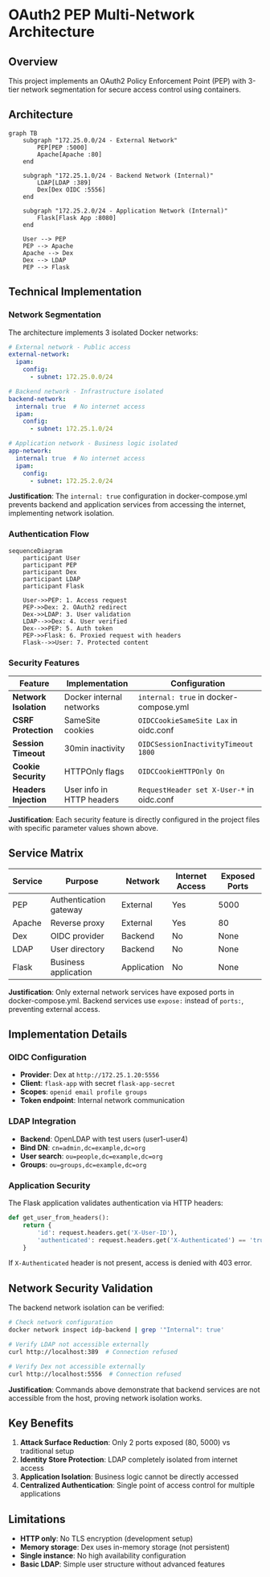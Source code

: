 # OAuth2 PEP Multi-Network Architecture

## Overview

This project implements an OAuth2 Policy Enforcement Point (PEP) with 3-tier network segmentation for secure access control using containers.

## Architecture

```mermaid
graph TB
    subgraph "172.25.0.0/24 - External Network"
        PEP[PEP :5000]
        Apache[Apache :80]
    end
    
    subgraph "172.25.1.0/24 - Backend Network (Internal)"
        LDAP[LDAP :389]
        Dex[Dex OIDC :5556]
    end
    
    subgraph "172.25.2.0/24 - Application Network (Internal)"
        Flask[Flask App :8080]
    end
    
    User --> PEP
    PEP --> Apache
    Apache --> Dex
    Dex --> LDAP
    PEP --> Flask
```

## Technical Implementation

### Network Segmentation

The architecture implements 3 isolated Docker networks:

```yaml
# External network - Public access
external-network:
  ipam:
    config:
      - subnet: 172.25.0.0/24

# Backend network - Infrastructure isolated
backend-network:
  internal: true  # No internet access
  ipam:
    config:
      - subnet: 172.25.1.0/24

# Application network - Business logic isolated  
app-network:
  internal: true  # No internet access
  ipam:
    config:
      - subnet: 172.25.2.0/24
```

**Justification**: The `internal: true` configuration in docker-compose.yml prevents backend and application services from accessing the internet, implementing network isolation.

### Authentication Flow

```mermaid
sequenceDiagram
    participant User
    participant PEP
    participant Dex
    participant LDAP
    participant Flask

    User->>PEP: 1. Access request
    PEP->>Dex: 2. OAuth2 redirect
    Dex->>LDAP: 3. User validation
    LDAP-->>Dex: 4. User verified
    Dex-->>PEP: 5. Auth token
    PEP->>Flask: 6. Proxied request with headers
    Flask-->>User: 7. Protected content
```

### Security Features

| Feature | Implementation | Configuration |
|---------|----------------|---------------|
| **Network Isolation** | Docker internal networks | `internal: true` in docker-compose.yml |
| **CSRF Protection** | SameSite cookies | `OIDCCookieSameSite Lax` in oidc.conf |
| **Session Timeout** | 30min inactivity | `OIDCSessionInactivityTimeout 1800` |
| **Cookie Security** | HTTPOnly flags | `OIDCCookieHTTPOnly On` |
| **Headers Injection** | User info in HTTP headers | `RequestHeader set X-User-*` in oidc.conf |

**Justification**: Each security feature is directly configured in the project files with specific parameter values shown above.

## Service Matrix

| Service | Purpose | Network | Internet Access | Exposed Ports |
|---------|---------|---------|----------------|---------------|
| PEP | Authentication gateway | External | Yes | 5000 |
| Apache | Reverse proxy | External | Yes | 80 |
| Dex | OIDC provider | Backend | No | None |
| LDAP | User directory | Backend | No | None |
| Flask | Business application | Application | No | None |

**Justification**: Only external network services have exposed ports in docker-compose.yml. Backend services use `expose:` instead of `ports:`, preventing external access.

## Implementation Details

### OIDC Configuration
- **Provider**: Dex at `http://172.25.1.20:5556`
- **Client**: `flask-app` with secret `flask-app-secret`
- **Scopes**: `openid email profile groups`
- **Token endpoint**: Internal network communication

### LDAP Integration
- **Backend**: OpenLDAP with test users (user1-user4)
- **Bind DN**: `cn=admin,dc=example,dc=org`
- **User search**: `ou=people,dc=example,dc=org`
- **Groups**: `ou=groups,dc=example,dc=org`

### Application Security
The Flask application validates authentication via HTTP headers:
```python
def get_user_from_headers():
    return {
        'id': request.headers.get('X-User-ID'),
        'authenticated': request.headers.get('X-Authenticated') == 'true'
    }
```

If `X-Authenticated` header is not present, access is denied with 403 error.

## Network Security Validation

The backend network isolation can be verified:
```bash
# Check network configuration
docker network inspect idp-backend | grep '"Internal": true'

# Verify LDAP not accessible externally
curl http://localhost:389  # Connection refused

# Verify Dex not accessible externally  
curl http://localhost:5556  # Connection refused
```

**Justification**: Commands above demonstrate that backend services are not accessible from the host, proving network isolation works.

## Key Benefits

1. **Attack Surface Reduction**: Only 2 ports exposed (80, 5000) vs traditional setup
2. **Identity Store Protection**: LDAP completely isolated from internet access
3. **Application Isolation**: Business logic cannot be directly accessed
4. **Centralized Authentication**: Single point of access control for multiple applications

## Limitations

- **HTTP only**: No TLS encryption (development setup)
- **Memory storage**: Dex uses in-memory storage (not persistent)
- **Single instance**: No high availability configuration
- **Basic LDAP**: Simple user structure without advanced features 